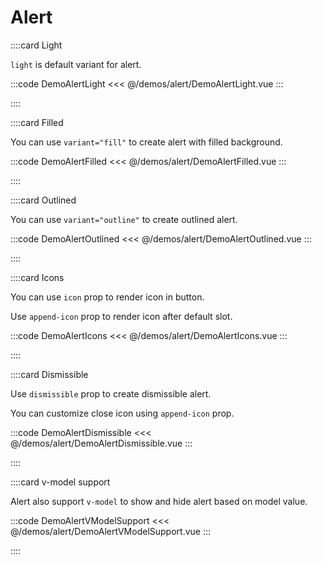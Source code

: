 <script lang="ts" setup>
import api from '@anu-vue/component-meta/AAlert.json';
</script>

# Alert

<!-- 👉 Light -->
::::card Light

`light` is default variant for alert.

:::code DemoAlertLight
<<< @/demos/alert/DemoAlertLight.vue
:::

::::

<!-- 👉 Filled -->
::::card Filled

You can use `variant="fill"` to create alert with filled background.

:::code DemoAlertFilled
<<< @/demos/alert/DemoAlertFilled.vue
:::

::::

<!-- 👉 Outlined -->
::::card Outlined

You can use `variant="outline"` to create outlined alert.

:::code DemoAlertOutlined
<<< @/demos/alert/DemoAlertOutlined.vue
:::

::::

<!-- 👉 Icons -->
::::card Icons

You can use `icon` prop to render icon in button.

Use `append-icon` prop to render icon after default slot.

:::code DemoAlertIcons
<<< @/demos/alert/DemoAlertIcons.vue
:::

::::

<!-- 👉 Dismissible -->
::::card Dismissible

Use `dismissible` prop to create dismissible alert.

You can customize close icon using `append-icon` prop.

:::code DemoAlertDismissible
<<< @/demos/alert/DemoAlertDismissible.vue
:::

::::

<!-- 👉 v-model support -->
::::card v-model support

Alert also support `v-model` to show and hide alert based on model value.

:::code DemoAlertVModelSupport
<<< @/demos/alert/DemoAlertVModelSupport.vue
:::

::::
